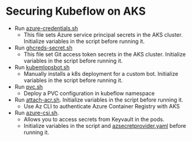 # Securing Kubeflow on AKS

* Run [azure-credentials.sh](../setup/kfp/azure-credentials.sh)
  * This file sets Azure service principal secrets in the AKS cluster. Initialize variables in the script before running it.
* Run [ghcreds-secret.sh](../setup/kfp/ghcreds-secret.sh)
  * This file set Git access token secrets in the AKS cluster. Initialize variables in the script before running it.
* Run [kubemlopsbot.sh](../setup/kfp/kubemlopsbot.sh)
  * Manually installs a k8s deployment for a custom bot. Initialize variables in the script before running it.
* Run [pvc.sh](../setup/kfp/pvc.sh)
  * Deploy a PVC configuration in kubeflow namespace
* Run [attach-acr.sh](../setup/kfp/attach-acr.sh). Initialize variables in the script before running it.
  * Use Az CLI to authenticate Azure Container Registry with AKS
* Run [azure-csi.sh](../setup/kfp/azure-csi.sh).
  * Allows you to access secrets from Keyvault in the pods.
  * Initialize variables in the script and [azsecretprovider.yaml](../setup/kfp/azsecretprovider.yaml) before running it.
